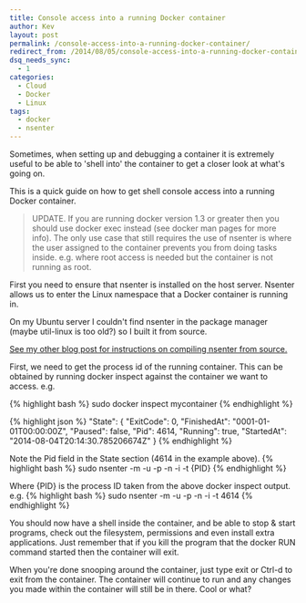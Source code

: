 ```yaml
---
title: Console access into a running Docker container
author: Kev
layout: post
permalink: /console-access-into-a-running-docker-container/
redirect_from: /2014/08/05/console-access-into-a-running-docker-container/
dsq_needs_sync:
  - 1
categories:
  - Cloud
  - Docker
  - Linux
tags:
  - docker
  - nsenter
---
```

Sometimes, when setting up and debugging a container it is extremely useful to be able to 'shell into' the container to get a closer look at what's going on.

This is a quick guide on how to get shell console access into a running Docker container.

>UPDATE. If you are running docker version 1.3 or greater then you should use docker exec instead (see docker man pages for more info). The only use case that still requires the use of nsenter is where the user assigned to the container prevents you from doing tasks inside. e.g. where root access is needed but the container is not running as root.

First you need to ensure that nsenter is installed on the host server. Nsenter allows us to enter the Linux namespace that a Docker container is running in.

On my Ubuntu server I couldn't find nsenter in the package manager (maybe util-linux is too old?) so I built it from source.

[See my other blog post for instructions on compiling nsenter from source.][1]

First, we need to get the process id of the running container. This can be obtained by running docker inspect against the container we want to access. e.g.

{% highlight bash %}
sudo docker inspect mycontainer
{% endhighlight %}

{% highlight json %}
    "State": {
    "ExitCode": 0,
    "FinishedAt": "0001-01-01T00:00:00Z",
    "Paused": false,
    "Pid": 4614,
    "Running": true,
    "StartedAt": "2014-08-04T20:14:30.785206674Z"
    }
{% endhighlight %}

Note the Pid field in the State section (4614 in the example above).
{% highlight bash %}
    sudo nsenter -m -u -p -n -i -t {PID}
{% endhighlight %}

Where {PID} is the process ID taken from the above docker inspect output. e.g.
{% highlight bash %}
    sudo nsenter -m -u -p -n -i -t  4614
{% endhighlight %}

You should now have a shell inside the container, and be able to stop & start programs, check out the filesystem, permissions and even install extra applications. Just remember that if you kill the program that the docker RUN command started then the container will exit.

When you're done snooping around the container, just type exit or Ctrl-d to exit from the container. The container will continue to run and any changes you made within the container will still be in there. Cool or what?

 [1]: http://www.kevssite.com/2014/08/05/install-nsenter-from-source/ "Install nsenter from source"


